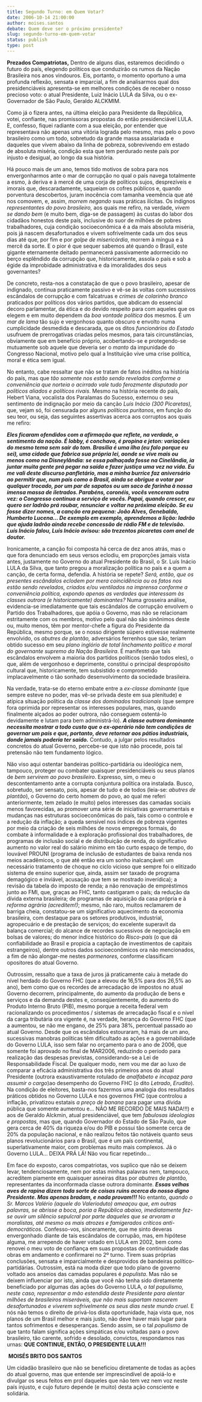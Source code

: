 ```yaml
---
title: Segundo Turno: em Quem Votar?
date: 2006-10-14 21:00:00
author: moises.santos
debate: Quem deve ser o próximo presidente?
slug: segundo-turno-em-quem-votar
status: publish 
type: post
---
```


**Prezados Compatriotas,**
Dentro de alguns dias, estaremos decidindo o futuro do país, elegendo políticos que conduzirão os rumos da Nação Brasileira nos anos vindouros. Eis, portanto, o momento oportuno a uma profunda reflexão, sensata e imparcial, a fim de analisarmos qual dos presidenciáveis apresenta-se em melhores condições de receber o nosso precioso voto: o atual Presidente, Luiz Inácio LULA da Silva, ou o ex-Governador de São Paulo, Geraldo ALCKMIM.



Como já o fizera antes, na última eleição para Presidente da República, votei, confiante, nas promissoras propostas do então presidenciável LULA. E, confesso, fiquei radiante com a sua eleição, por entender que representava não apenas uma vitória lograda pelo mesmo, mas pelo o povo brasileiro como um todo, sobretudo da grande massa assalariada e daqueles que vivem abaixo da linha de pobreza, sobrevivendo em estado de absoluta miséria, condição esta que tem perdurado neste país por injusto e desigual, ao longo da sua história. 



Há pouco mais de um ano, temos tido motivos de sobra para nos envergonharmos ante o mar de corrupção no qual o país navega totalmente a esmo, à deriva e à mercê de uma corja de políticos sujos, desprezíveis e imorais que, descaradamente, saqueiam os cofres públicos e, quando porventura descobertos, juram inocência com tamanha veemência que até nos comovem, e, assim, *morrem negando* suas práticas ilícitas. Os indignos *representantes do povo brasileiro,* aos quais me refiro, na verdade, *vivem se dando bem* (e muito bem, diga-se de passagem) às custas do labor dos cidadãos honestos deste país, inclusive do suor de milhões de pobres trabalhadores, cuja condição socioeconômica é a da mais absoluta miséria, pois já nascem desafortunados e vivem sofrivelmente cada um dos seus dias até que, por fim e por *golpe de misericórdia*, morrem à míngua e à mercê da sorte. E o pior é que sequer sabemos até quando o Brasil, este gigante eternamente deitado permanecerá passivamente adormecido no berço esplêndido da corrupção que, historicamente, assola o país e sob a égide da improbidade administrativa e da imoralidades dos seus governantes? 



De concreto, resta-nos a constatação de que o povo brasileiro, apesar de indignado, continua praticamente passivo e vê-se às voltas com sucessivos escândalos de corrupção e com falcatruas e *crimes de* *colarinho branco* praticados por políticos dos vários partidos, que abdicam do essencial decoro parlamentar, da ética e do devido respeito para com aqueles que os elegem e em muito dependem da *boa vontade política* dos mesmos. É um *mar de lama* tão sujo e vergonhoso quanto obscuro e envolto numa cumplicidade desmedida e descarada, que os ditos *funcionários do Estado* usufruem de prerrogativas criadas pelos mesmos, para tais circunstâncias, obviamente que em benefício próprio, acobertando-se e protegendo-se mutuamente sob aquele que deveria ser o *manto* da impunidade do Congresso Nacional, motivo pelo qual a Instituição vive uma crise política, moral e ética sem igual. 



No entanto, cabe ressaltar que não se tratam de fatos inéditos na história do país, mas que *tão somente nos estão sendo revelados conforme a conveniência que norteia o acirrado vale tudo ferozmente disputado por políticos aliados e políticos rivais*. Mesmo na história recente do país, Hebert Viana, vocalista dos Paralamas do Sucesso, externou o seu sentimento de indignação por meio da canção *Luís Inácio (300 Picaretas),* que, vejam só, foi censurada por alguns *políticos puritanos*, em função do seu teor, ou seja, das seguintes assertivas acerca aos corruptos aos quais me refiro:

***Eles ficaram ofendidos com a afirmação que reflete, na verdade, o sentimento da nação. É lobby, é conchavo, é propina e jeton: variações do mesmo tema sem sair do tom. Brasília é uma ilha (eu falo porque eu sei), uma cidade que fabrica sua própria lei, aonde se vive mais ou menos como na Disneylândia: se essa palhaçada fosse na Cinelândia, ia juntar muita gente prá pegar na saída e fazer justiça uma vez na vida. Eu me vali deste discurso panfletário, mas a minha burrice faz aniversário ao permitir que, num país como o Brasil, ainda se obrigue a votar por qualquer trocado, por um par de sapatos ou um saco de farinha à nossa imensa massa de iletrados. Parabéns, coronéis, vocês venceram outra vez: o Congresso continua a serviço de vocês. Papai, quando crescer, eu quero ser ladrão prá roubar, renunciar e voltar na próxima eleição. Se eu fosse dizer nomes, a canção era pequena: João Alves, Genebaldo, Humberto Lucena... De exemplo em exemplo, aprendemos a lição: ladrão que ajuda ladrão ainda recebe concessão de rádio FM e de televisão. Luís Inácio falou, Luís Inácio avisou: são trezentos picaretas com anel de doutor.***

Ironicamente, a canção foi composta há cerca de dez anos atrás, mas o que fora denunciado em seus versos eclodiu, em proporções jamais vista antes, justamente no Governo do atual Presidente do Brasil, o Sr. Luís Inácio LULA da Silva, que tanto pregou a moralização política no país e a quem a canção, de certa forma, defendia. A história se repete? *Será, então, que os presentes escândalos eclodem por mera coincidência ou os fatos nos estão sendo revelados, criados e/ou ventilados na imprensa conforme a conveniência política, expondo apenas as verdades que interessam às classes outrora (e historicamente) dominantes?* Numa grosseira análise, evidencia-se imediatamente que tais escândalos de corrupção envolvem o Partido dos Trabalhadores, que apóia o Governo, mas não se relacionam estritamente com os membros, motivo pelo qual não são sinônimos deste ou, muito menos, têm por mentor-chefe a figura do Presidente da República, mesmo porque, se o nosso dirigente súpero estivesse realmente envolvido, os *abutres de plantão,* adversários ferrenhos que são, teriam obtido sucesso em seu *plano inglório de total linchamento político e moral do governante supremo da Nação Brasileira*. É manifesto que tais escândalos envolvem a maioria dos partidos políticos (senão todos eles), o que, além de vergonhoso e deprimente, constitui o principal despropósito cultural que, historicamente, tem subsistido e comprometido implacavelmente o tão sonhado desenvolvimento da sociedade brasileira. 



Na verdade, trata-se do eterno embate entre a *ex-classe dominante* (que sempre esteve no poder, mas vê-se privada deste em sua plenitude) e atípica situação política da *classe dos dominados tradicionais* (que sempre fora oprimida por representar os interesses populares, mas, quando finalmente alçados ao poder outrora, não conseguem ostentá-lo devidamente e lutam para bem administrá-lo). ***A classe outrora dominante necessita mostrar a todo custo que o ex-operário não tem condições de governar um país e que, portanto, deve retornar aos pátios industriais, donde jamais poderia ter saído.*** Contudo, a julgar pelos resultados concretos do atual Governo, percebe-se que isto não procede, pois tal pretensão não tem fundamento lógico.



Não viso aqui ostentar bandeiras político-partidária ou ideológica nem, tampouco, proteger ou combater quaisquer presidenciáveis ou seus planos de *bem servirem ao povo brasileiro*. Expresso, sim, o meu o descontentamento ante a corrupta conjuntura política ora instalada. Busco, sobretudo, ser sensato, pois, apesar de tudo e de todos (leia-se: *abutres de plantão*), o Governo do certo homem do povo, ao qual me referi anteriormente, tem zelado (e muito) pelos interesses das camadas sociais menos favorecidas, ao promover uma série de iniciativas governamentais e mudanças nas estruturas socioeconômicas do país, tais como o controle e a redução da inflação; a queda sensível nos índices de pobreza vigentes por meio da criação de seis milhões de novos empregos formais, do combate à informalidade e à exploração profissional dos trabalhadores, de programas de inclusão social e de distribuição de renda, do significativo aumento no valor real do salário mínimo em tão curto espaço de tempo, do louvável PROUNI (programa de inclusão de estudantes de baixa renda nos meios acadêmicos, o que até então era um sonho inalcançável: um necessário tratamento de choque no ciclo vicioso que sempre foi o elitizado sistema de ensino superior que, ainda, assim ser taxado de programa demagógico e inviável, acusação que tem se mostrado inverídica); a revisão da tabela do imposto de renda; a não renovação de empréstimos junto ao FMI, que, graças ao FHC, tanto castigaram o país; da redução da dívida externa brasileira; de programas de aquisição da casa própria e à *reforma agrária (acreditem!)*; mesmo, não raro, muitos reclamarem de barriga cheia, constatou-se um significativo aquecimento da economia brasileira, com destaque para os setores produtivos, industrial, agropecuário e de prestação de serviços; do excelente superavit da balança comercial; do alcance de recordes sucessivos de negociação em bolsas de valores; do menor índice histórico do *Risco-país* (o que dá confiabilidade ao Brasil e propicia a captação de investimentos de capitais estrangeiros), dentre outros dados socioeconômicos ora não mencionados, a fim de não alongar-me nestes *pormenores,* conforme classificam opositores do atual Governo.



Outrossim, ressalto que a taxa de juros já praticamente caiu à metade do nível herdado do Governo FHC (que a elevou de 16,5% para dos 26,5% ao ano), bem como que os recordes de arrecadação de impostos no atual Governo decorrem, principalmente, do aumento da produção de bens e serviços e da demanda destes e, conseqüentemente, do aumento do Produto Interno Bruto (PIB), mesmo porque a receita federal vem racionalizando os procedimentos / sistemas de arrecadação fiscal e o nível da carga tributária ora vigente é, na verdade, herança do Governo FHC (que a aumentou, se não me engano, de 25% para 38%, percentual passado ao atual Governo. Desde que os escândalos estouraram, há mais de um ano, sucessivas manobras políticas têm dificultado as ações e a governabilidade do Governo LULA, isso sem falar no orçamento para o ano de 2006, que somente foi aprovado no final de MAR2006, reduzindo o período para realização das despesas previstas, considerando-se a Lei de Responsabilidade Fiscal. De qualquer modo, nem vou me dar ao luxo de comparar a eficácia administrativa dos três primeiros anos do atual Presidente (outrora exaustivamente rotulado de *analfabeto e incapaz para assumir o cargo*)ao desempenho do Governo FHC (o dito *Letrado*, *Erudito*). Na condição de eleitores, basta-nos fazermos uma analogia dos resultados práticos obtidos no Governo LULA e nos governos FHC (que controlou a inflação, privatizou estatais *a* *preço de banana* para pagar uma dívida pública que somente aumentou e... NÃO ME RECORDO DE MAIS NADA!!!) e aos de Geraldo Alckmin, atual presidenciável, que tem *fabulosas ideologias e propostas*, mas que, quando Governador do Estado de São Paulo, que gera cerca de 40% da riqueza e/ou do PIB e possui tão somente cerca de 20% da população nacional, e não realizou feitos tão notáveis quanto seus planos revolucionários para o Brasil, que é um país continental, superlativamente maior, com problemas muito mais complexos. Já o Governo LULA... DEIXA PRÁ LÁ! Não vou ficar repetindo... 



Em face do exposto, caros compatriotas, vos suplico que não se deixem levar, tendenciosamente, nem por estas minhas palavras nem, tampouco, acreditem piamente em quaisquer asneiras ditas por *abutres de plantão,* representantes da inconformada classe outrora dominante. ***Essas velhas aves de rapina dizem toda sorte de coisas ruins acerca do nosso digno Presidente. Mas apenas bradam, e nada provam!!!*** No entanto, *quando o Sr. Marcos Valério (aquele do Valerioduto) ameaçou que, em outras palavras, se abrisse a boca, poria a República abaixo, imediatamente fez-se ouvir um silêncio sepulcral por parte daqueles que se arvoram a moralistas, até mesmo os mais atrozes e famigerados críticos anti-democráticos.* Confesso-vos, sinceramente, que me sinto deveras envergonhado diante de tais escândalos de corrupão, mas, em hipótese alguma, me arrependo de haver votado em LULA em 2002, bem como renovei o meu voto de confiança em suas propostas de continuidade das obras em andamento e confirmarei no 2º turno. Tirem suas próprias conclusões, sensata e imparcialmente e desprovidos de bandeiras político-partidárias. Outrossim, está na moda dizer que todo plano de governo voltado aos anseios das camadas populares é *populista*. Mas não se deixem influenciar por isto, ainda que você não tenha sido diretamente beneficiado por algumas das ações do Governo LULA, *o tal populismo, neste caso, representar a mão estendida deste Presidente para alentar milhões de brasileiros miseráveis, que não mais suportam nascerem desafortunados e viverem sofrivelmente os seus dias neste mundo cruel.* E nós não temos o direito de privá-los dista oportunidade, haja vista que, nos planos de um Brasil melhor e mais justo, não deve haver mais lugar para tantos sofrimentos e desesperanças. Sendo assim, se o tal *populismo* de que tanto falam significa ações simpáticas e/ou voltadas para o povo brasileiro, tão carente, sofrido e desolado, convictos, respondamos nas urnas: **QUE CONTINUE, ENTÃO, O PRESIDENTE LULA!!!**



 **MOISÉS BRITO DOS SANTOS**


Um cidadão brasileiro que não se beneficiou diretamente de todas as ações do atual governo, mas que entende ser imprescindível de apoiá-lo e divulgar os seus feitos em prol daqueles que não tem vez nem voz neste país injusto, e cujo futuro depende (e muito) desta ação consciente e solidária.


